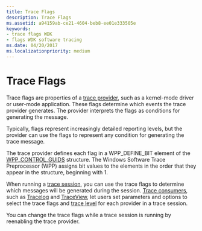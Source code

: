 ```yaml
---
title: Trace Flags
description: Trace Flags
ms.assetid: a94159ab-ce21-4604-beb8-ee01e333505e
keywords:
- trace flags WDK
- flags WDK software tracing
ms.date: 04/20/2017
ms.localizationpriority: medium
---
```


# Trace Flags


Trace flags are properties of a [trace provider](trace-provider.md), such as a kernel-mode driver or user-mode application. These flags determine which events the trace provider generates. The provider interprets the flags as conditions for generating the message.

Typically, flags represent increasingly detailed reporting levels, but the provider can use the flags to represent any condition for generating the trace message.

The trace provider defines each flag in a WPP\_DEFINE\_BIT element of the [WPP\_CONTROL\_GUIDS](https://docs.microsoft.com/previous-versions/windows/hardware/previsioning-framework/ff556186(v=vs.85)) structure. The Windows Software Trace Preprocessor (WPP) assigns bit values to the elements in the order that they appear in the structure, beginning with 1.

When running a [trace session](trace-session.md), you can use the trace flags to determine which messages will be generated during the session. [Trace consumers](trace-consumer.md), such as [Tracelog](tracelog.md) and [TraceView](traceview.md), let users set parameters and options to select the trace flags and [trace level](trace-level.md) for each provider in a trace session.

You can change the trace flags while a trace session is running by reenabling the trace provider.

 

 





